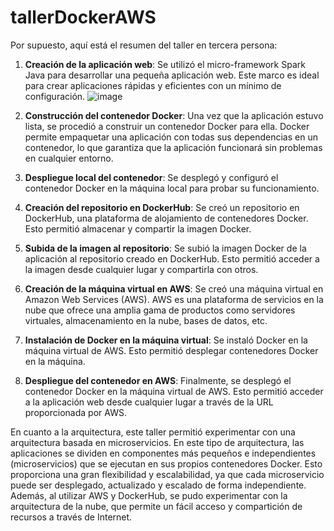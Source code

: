 # tallerDockerAWS
 
Por supuesto, aquí está el resumen del taller en tercera persona:

1. **Creación de la aplicación web**: Se utilizó el micro-framework Spark Java para desarrollar una pequeña aplicación web. Este marco es ideal para crear aplicaciones rápidas y eficientes con un mínimo de configuración.
![image](https://github.com/DaniV93/tallerDockerAWS/assets/124316934/426c9535-2b59-4374-afed-35ef556b2423)


2. **Construcción del contenedor Docker**: Una vez que la aplicación estuvo lista, se procedió a construir un contenedor Docker para ella. Docker permite empaquetar una aplicación con todas sus dependencias en un contenedor, lo que garantiza que la aplicación funcionará sin problemas en cualquier entorno.

3. **Despliegue local del contenedor**: Se desplegó y configuró el contenedor Docker en la máquina local para probar su funcionamiento.

4. **Creación del repositorio en DockerHub**: Se creó un repositorio en DockerHub, una plataforma de alojamiento de contenedores Docker. Esto permitió almacenar y compartir la imagen Docker.

5. **Subida de la imagen al repositorio**: Se subió la imagen Docker de la aplicación al repositorio creado en DockerHub. Esto permitió acceder a la imagen desde cualquier lugar y compartirla con otros.

6. **Creación de la máquina virtual en AWS**: Se creó una máquina virtual en Amazon Web Services (AWS). AWS es una plataforma de servicios en la nube que ofrece una amplia gama de productos como servidores virtuales, almacenamiento en la nube, bases de datos, etc.

7. **Instalación de Docker en la máquina virtual**: Se instaló Docker en la máquina virtual de AWS. Esto permitió desplegar contenedores Docker en la máquina.

8. **Despliegue del contenedor en AWS**: Finalmente, se desplegó el contenedor Docker en la máquina virtual de AWS. Esto permitió acceder a la aplicación web desde cualquier lugar a través de la URL proporcionada por AWS.

En cuanto a la arquitectura, este taller permitió experimentar con una arquitectura basada en microservicios. En este tipo de arquitectura, las aplicaciones se dividen en componentes más pequeños e independientes (microservicios) que se ejecutan en sus propios contenedores Docker. Esto proporciona una gran flexibilidad y escalabilidad, ya que cada microservicio puede ser desplegado, actualizado y escalado de forma independiente. Además, al utilizar AWS y DockerHub, se pudo experimentar con la arquitectura de la nube, que permite un fácil acceso y compartición de recursos a través de Internet.
